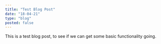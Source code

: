 ```yaml
---
title: "Test Blog Post"
date: "18-04-21"
type: "blog"
posted: false
---
```


This is a test blog post, to see if we can get some basic functionality going.